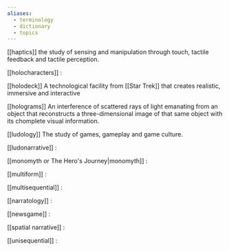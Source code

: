 ```yaml
---
aliases:
  - terminology
  - dictionary
  - topics
---
```

[[haptics]]
	the study of sensing and manipulation through touch, tactile feedback and tactile perception. 

[[holocharacters]]
: 

[[holodeck]]
	A technological facility from [[Star Trek]] that creates realistic, immersive and interactive 

[[holograms]]
	An interference of scattered rays of light emanating from an object that reconstructs a three-dimensional image of that same object with its chomplete visual information.

[[ludology]]
	The study of games, gameplay and game culture. 

[[ludonarrative]]
:

[[monomyth or The Hero's Journey|monomyth]]
:

[[multiform]]
: 

[[multisequential]]
:

[[narratology]]
:

[[newsgame]]
: 

[[spatial narrative]]
:

[[unisequential]]
:
